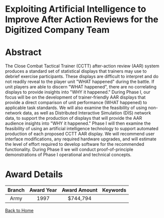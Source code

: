 
Exploiting Artificial Intelligence to Improve After Action Reviews for the Digitized Company Team
=================================================================================================

# Abstract


The Close Combat Tactical Trainer (CCTT) after-action review (AAR) system produces a standard set of statistical displays that trainers may use to debrief exercise participants.  These displays are difficult to interpret and do not readily reveal to the player unit "WHAT happened" during the battle.  If unit players are able to discern "WHAT happened", there are no correlating displays to provide insights into "WHY it happened."  During Phase I, our focus will be on the development of trainer-friendly AAR displays that provide a direct comparison of unit performance (WHAT happened) to applicable task standards.  We will also examine the feasibility of using non-network data, as well as Distributed Interactive Simulation (DIS) network data, to support the production of displays that will provide the AAR audience insights into "WHY it happened."  Phase I will then examine the feasibility of using an artificial intelligence technology to support automated production of each proposed CCTT AAR display.  We will recommend user interface modifications, any required hardware upgrades, and will estimate the level of effort required to develop software for the recommended functionality.  During Phase II we will conduct proof-of-principle demonstrations of Phase I operational and technical concepts.  

# Award Details

|Branch|Award Year|Award Amount|Keywords|
| :---: | :---: | :---: | :---: |
|Army|1997|$744,794||
  
  


[Back to Home](https://github.com/chrischow/dod_sbir_awards#849)